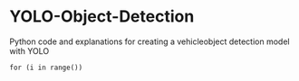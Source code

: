 # YOLO-Object-Detection
Python code and explanations for creating a vehicleobject detection model with YOLO

```
for (i in range())
```

